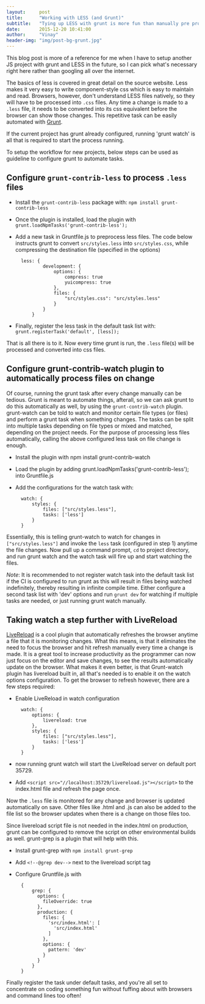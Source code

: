 ```yaml
---
layout:     post
title:      "Working with LESS (and Grunt)"
subtitle:   "Tying up LESS with grunt is more fun than manually pre processing it"
date:       2015-12-20 10:41:00
author:     "Vinay"
header-img: "img/post-bg-grunt.jpg"
---
```


This blog post is more of a reference for me when I have to setup another JS project with grunt and LESS in the future, so I can pick what's necessary right here rather than googling all over the internet.

The basics of less is covered in great detail on the source website. Less makes it very easy to write component-style css which is easy to maintain and read. Browsers, however, don't understand LESS files natively, so they will have to be processed into `.css` files. Any time a change is made to a `.less` file, it needs to be converted into its css equivalent before the browser can show those changes. This repetitive task can be easily automated with <a href="http://gruntjs.com/" target="_blank">Grunt</a>.

If the current project has grunt already configured, running 'grunt watch' is all that is required to start the process running.

To setup the workflow for new projects, below steps can be used as guideline to configure grunt to automate tasks.

## Configure `grunt-contrib-less` to process `.less` files

* Install the `grunt-contrib-less` package with: `npm install grunt-contrib-less`
* Once the plugin is installed, load the plugin with `grunt.loadNpmTasks('grunt-contrib-less');`
* Add a new task in Gruntfile.js to preprocess less files. The code below instructs grunt to convert `src/styles.less` into `src/styles.css`, while compressing the destination file (specified in the options)

		less: {
				development: {
					options: {
						compress: true
						yuicompress: true
					},
					files: {
						"src/styles.css": "src/styles.less"
					}
				}
			}


* Finally, register the less task in the default task list with: `grunt.registerTask('default', [less]);`


That is all there is to it. Now every time grunt is run, the `.less` file(s) will be processed and converted into css files.



## Configure grunt-contrib-watch plugin to automatically process files on change

Of course, running the grunt task after every change manually can be tedious. Grunt is meant to automate things, afterall, so we can ask grunt to do this automatically as well, by using the `grunt-contrib-watch` plugin. grunt-watch can be told to watch and monitor certain file types (or files) and perform a grunt task when something changes. The tasks can be split into multiple tasks depending on file types or mixed and matched, depending on the project needs. For the purpose of processing less files automatically, calling the above configured less task on file change is enough.

* Install the plugin with npm install grunt-contrib-watch
* Load the plugin by adding grunt.loadNpmTasks('grunt-contrib-less'); into Gruntfile.js
* Add the configurations for the watch task with:

		watch: {
			styles: {
				files: ["src/styles.less"],
				tasks: ['less']
			}
		}

Essentially, this is telling grunt-watch to watch for changes in `["src/styles.less"]` and invoke the `less` task (configured in step 1) anytime the file changes. Now pull up a command prompt, `cd` to project directory, and run grunt watch and the watch task will fire up and start watching the files.

*Note*: It is recommended to not register watch task into the default task list if the CI is configured to run grunt as this will result in files being watched indefinitely, thereby resulting in infinite compile time. Either configure a second task list with 'dev' options and run `grunt dev` for watching if multiple tasks are needed, or just running grunt watch manually.

## Taking watch a step further with LiveReload

<a href="http://livereload.com/" target="_blank">LiveReload</a> is a cool plugin that automatically refreshes the browser anytime a file that it is monitoring changes. What this means, is that it eliminates the need to focus the browser and hit refresh manually every time a change is made. It is a great tool to increase productivity as the programmer can now just focus on the editor and save changes, to see the results automatically update on the browser.
What makes it even better, is that Grunt-watch plugin has livereload built in, all that's needed is to enable it on the watch options configuration. To get the browser to refresh however, there are a few steps required:

* Enable LiveReload in watch configuration
 
		watch: {
			options: {
				livereload: true
			},
			styles: {
				files: ["src/styles.less"],
				tasks: ['less']
			}
		}


* now running grunt watch will start the LiveReload server on default port 35729.
* Add `<script src="//localhost:35729/livereload.js"></script>` to the index.html file and refresh the page once.

Now the `.less` file is monitored for any change and browser is updated automatically on save. Other files like .html and .js can also be added to the file list so the browser updates when there is a change on those files too.

Since livereload script file is not needed in the index.html on production, grunt can be configured to remove the script on other environmental builds as well. grunt-grep is a plugin that will help with this.

* Install grunt-grep with `npm install grunt-grep`
* Add `<!--@grep dev-->` next to the livereload script tag
* Configure Gruntfile.js with

		{
		    grep: {
		      options: {
		        fileOverride: true
		      },
		      production: {
		        files: {
		          'src/index.html': [
		            'src/index.html'
		          ]
		        },
		        options: {
		          pattern: 'dev'
		        }
		      }
		    }
		}

Finally register the task under default tasks, and you're all set to concentrate on coding something fun without fuffing about with browsers and command lines too often!
